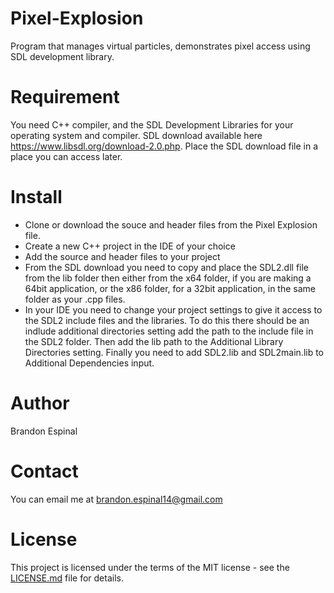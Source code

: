 # Pixel-Explosion
Program that manages virtual particles, demonstrates pixel access using SDL development library.

# Requirement

You need C++ compiler, and the SDL Development Libraries for your operating system and compiler. 
SDL download available here https://www.libsdl.org/download-2.0.php.
Place the SDL download file in a place you can access later.
# Install

- Clone or download the souce and header files from the Pixel Explosion file. 
- Create a new C++ project in the IDE of your choice
- Add the source and header files to your project
- From the SDL download you need to copy and place the SDL2.dll file from the lib folder then either from the x64 folder, if you are making a 64bit application, or the x86 folder, for a 32bit application, in the same folder as your .cpp files.
- In your IDE you need to change your project settings to give it access to the SDL2 include files and the libraries. To do this there should be an indlude additional directories setting add the path to the include file in the SDL2 folder. Then add the lib path to the Additional Library Directories setting. Finally you need to add SDL2.lib and SDL2main.lib to Additional Dependencies input.

# Author
Brandon Espinal

# Contact
You can email me at brandon.espinal14@gmail.com

# License
This project is licensed under the terms of the MIT license - see the [LICENSE.md](https://github.com/Espy1189/Pixel-Explosion/blob/master/LICENSE) file for details.
